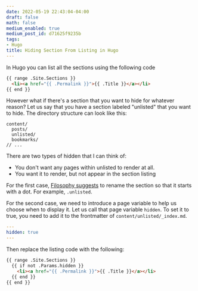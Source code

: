 ```yaml
---
date: 2022-05-19 22:43:04-04:00
draft: false
math: false
medium_enabled: true
medium_post_id: d71625f9235b
tags:
- Hugo
title: Hiding Section From Listing in Hugo
---
```


In Hugo you can list all the sections using the following code

```html
{{ range .Site.Sections }}
  <li><a href="{{ .Permalink }}">{{ .Title }}</a></li>
{{ end }}
```

However what if there's a section that you want to hide for whatever reason? Let us say that you have a section labeled "unlisted" that you want to hide. The directory structure can look like this:

```
content/
  posts/
  unlisted/
  bookmarks/
// ...
```

There are two types of hidden that I can think of:

- You don't want any pages within unlisted to render at all.
- You want it to render, but not appear in the section listing

For the first case, [Filosophy suggests](https://web.archive.org/web/20210125075337/https://filosophy.org/code/disabling-a-specific-section-in-hugo/) to rename the section so that it starts with a dot. For example, `.unlisted`.

For the second case, we need to introduce a page variable to help us choose when to display it. Let us call that page variable `hidden`. To set it to true, you need to add it to the frontmatter of `content/unlisted/_index.md`.

```yaml
---
hidden: true
---
```

Then replace the listing code with the following:

```html
{{ range .Site.Sections }}
  {{ if not .Params.hidden }}
    <li><a href="{{ .Permalink }}">{{ .Title }}</a></li>
  {{ end }}
{{ end }}
```
